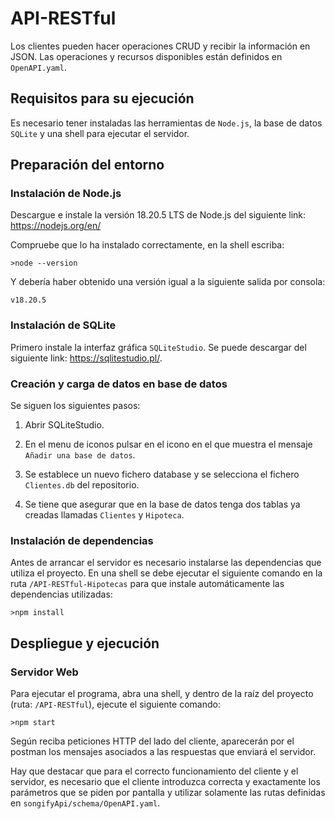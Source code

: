 # API-RESTful

Los clientes pueden hacer operaciones CRUD y recibir la información en JSON. Las operaciones y recursos disponibles están definidos en `OpenAPI.yaml`.

## Requisitos para su ejecución
Es necesario tener instaladas las herramientas de `Node.js`,  la base de datos `SQLite` y una shell para ejecutar el servidor.

## Preparación del entorno
### Instalación de Node.js
Descargue e instale la versión 18.20.5 LTS de Node.js del siguiente link: https://nodejs.org/en/

Compruebe que lo ha instalado correctamente, en la shell escriba:
~~~
>node --version
~~~
Y debería haber obtenido una versión igual a la siguiente salida por consola:
~~~
v18.20.5
~~~

### Instalación de SQLite
Primero instale la interfaz gráfica `SQLiteStudio`. Se puede descargar del siguiente link: https://sqlitestudio.pl/.

### Creación y carga de datos en base de datos
Se siguen los siguientes pasos:
1. Abrir SQLiteStudio.

2. En el menu de iconos pulsar en el icono en el que muestra el mensaje `Añadir una base de datos`.

3. Se establece un nuevo fichero database y se selecciona el fichero `Clientes.db` del repositorio.

4. Se tiene que asegurar que en la base de datos tenga dos tablas ya creadas llamadas `Clientes` y `Hipoteca`. 


### Instalación de dependencias
Antes de arrancar el servidor es necesario instalarse las dependencias que utiliza el proyecto. En una shell se debe ejecutar el siguiente comando en la ruta `/API-RESTful-Hipotecas` para que instale automáticamente las dependencias utilizadas:

~~~
>npm install
~~~

<a name="item1"></a>
## Despliegue y ejecución

### Servidor Web
Para ejecutar el programa, abra una shell, y dentro de la raíz del proyecto (ruta: `/API-RESTful`), ejecute el siguiente comando:

~~~
>npm start
~~~

Según reciba peticiones HTTP del lado del cliente, aparecerán por el postman los mensajes asociados a las respuestas que enviará el servidor.

Hay que destacar que para el correcto funcionamiento del cliente y el servidor, es necesario que el cliente introduzca correcta y exactamente los parámetros que se piden por pantalla y utilizar solamente las rutas definidas en  `songifyApi/schema/OpenAPI.yaml`.


